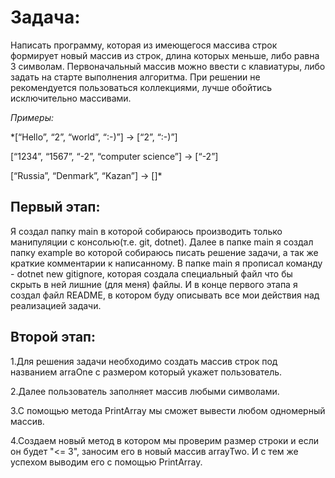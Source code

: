 # Задача:
Написать программу, которая из имеющегося массива строк формирует новый массив из строк, длина которых меньше, либо равна 3 символам. Первоначальный массив можно ввести с клавиатуры, либо задать на старте выполнения алгоритма. При решении не рекомендуется пользоваться коллекциями, лучше обойтись исключительно массивами.

*Примеры:*

*[“Hello”, “2”, “world”, “:-)”] → [“2”, “:-)”]

[“1234”, “1567”, “-2”, “computer science”] → [“-2”]

[“Russia”, “Denmark”, “Kazan”] → []*


## Первый этап:
Я создал папку main в которой собираюсь производить только манипуляции с консолью(т.е. git, dotnet). Далее в папке main я создал папку example во которой собираюсь писать решение задачи, а так же краткие комментарии к написанному. В папке main я прописал команду - dotnet new gitignore, которая создала специальный файл что бы скрыть в ней лишние (для меня) файлы. И в конце первого этапа я создал файл README, в котором буду описывать все мои действия над реализацией задачи.  

## Второй этап:
1.Для решения задачи необходимо создать массив строк под названием arraOne с размером который укажет пользователь.

2.Далее пользователь заполняет массив любыми символами.

3.С помощью метода PrintArray мы сможет вывести любом одномерный массив.

4.Создаем новый метод в котором мы проверим размер строки и если он будет "<= 3", заносим его в новый массив arrayTwo. И с тем же успехом выводим его с помощью PrintArray.
